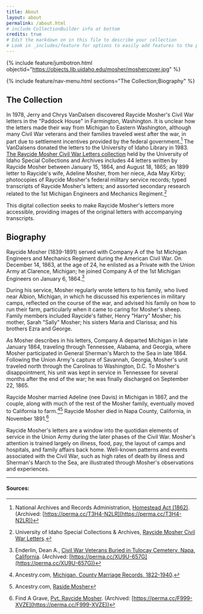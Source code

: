 ```yaml
---
title: About
layout: about
permalink: /about.html
# include CollectionBuilder info at bottom
credits: true
# Edit the markdown on in this file to describe your collection
# Look in _includes/feature for options to easily add features to the page
---
```


{% include feature/jumbotron.html objectid="https://objects.lib.uidaho.edu/mosher/moshercover.jpg" %} 

{% include feature/nav-menu.html sections="The Collection;Biography" %}

## The Collection

In 1978, Jerry and Chrys VanDalsen discovered Raycide Mosher's Civil War letters in the "Paddock House" in Farmington, Washington. It is unclear how the letters made their way from Michigan to Eastern Washington, although many Civil War veterans and their families traveled west after the war, in part due to settlement incentives provided by the federal government.[^1] The VanDalsens donated the letters to the University of Idaho Library in 1983. [The Raycide Mosher Civil War Letters collection](https://archiveswest.orbiscascade.org/ark:80444/xv56094) held by the University of Idaho Special Collections and Archives includes 44 letters written by Raycide Mosher between January 15, 1864, and August 18, 1865; an 1899 letter to Raycide's wife, Adeline Mosher, from her niece, Ada May Kirby; photocopies of Raycide Mosher's federal military service records; typed transcripts of Raycide Mosher's letters; and assorted secondary research related to the 1st Michigan Engineers and Mechanics Regiment.[^6]

This digital collection seeks to make Raycide Mosher's letters more accessible, providing images of the original letters with accompanying transcripts.

## Biography

Raycide Mosher (1839-1891) served with Company A of the 1st Michigan Engineers and Mechanics Regiment during the American Civil War. On December 14, 1863, at the age of 24, he enlisted as a Private with the Union Army at Clarence, Michigan; he joined Company A of the 1st Michigan Engineers on January 6, 1864.[^4] 

During his service, Mosher regularly wrote letters to his family, who lived near Albion, Michigan, in which he discussed his experiences in military camps, reflected on the course of the war, and advised his family on how to run their farm, particularly when it came to caring for Mosher's sheep. Family members included Raycide's father, Henry "Harry" Mosher; his mother, Sarah "Sally" Mosher; his sisters Maria and Clarissa; and his brothers Ezra and George. 

As Mosher describes in his letters, Company A departed Michigan in late January 1864, traveling through Tennessee, Alabama, and Georgia, where Mosher participated in General Sherman's March to the Sea in late 1864. Following the Union Army's capture of Savannah, Georgia, Mosher's unit traveled north through the Carolinas to Washington, D.C. To Mosher's disappointment, his unit was kept in service in Tennessee for several months after the end of the war; he was finally discharged on September 22, 1865. 

Raycide Mosher married Adeline (nee Davis) in Michigan in 1867, and the couple, along with much of the rest of the Mosher family, eventually moved to California to farm.[^2][^3] Raycide Mosher died in Napa County, California, in November 1891.[^5]

Raycide Mosher's letters are a window into the quotidian elements of service in the Union Army during the later phases of the Civil War. Mosher's attention is trained largely on illness, food, pay, the layout of camps and hospitals, and family affairs back home. Well-known patterns and events associated with the Civil War, such as high rates of death by illness and Sherman's March to the Sea, are illustrated through Mosher's observations and experiences.  

___

#### Sources:

[^1]: National Archives and Records Administration, [Homestead Act (1862)](https://www.archives.gov/milestone-documents/homestead-act). (Archived: [https://perma.cc/T3H4-N2LR](https://perma.cc/T3H4-N2LR))
  
[^2]: Ancestry.com, [Michigan, County Marriage Records, 1822-1940](https://www.ancestry.com/search/collections/61374/records/370506). 

[^3]: Ancestry.com, [Raside Mosher](https://www.ancestry.com/search/collections/6742/records/14643319)

[^4]: Enderlin, Dean A., [Civil War Veterans Buried in Tulocay Cemetery, Napa, California](https://freepages.rootsweb.com/~enderlin/history/cw/napa/tulocay-cwburials.html). (Archived: [https://perma.cc/XU9U-657G](https://perma.cc/XU9U-657G))

[^5]: Find A Grave, [Pvt. Raycide Mosher](https://www.findagrave.com/memorial/18000086/raycide-mosher). (Archived: [https://perma.cc/F999-XVZE](https://perma.cc/F999-XVZE))

[^6]: University of Idaho Special Collections & Archives, [Raycide Mosher Civil War Letters](https://archiveswest.orbiscascade.org/ark:80444/xv56094). 

